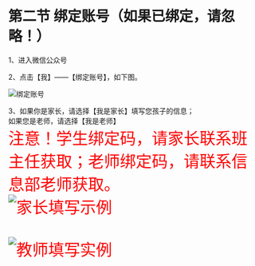 # 第二节 绑定账号（如果已绑定，请忽略！）
1、进入微信公众号

2、点击【我】——【绑定账号】，如下图。

![绑定账号](https://s1.ax1x.com/2020/04/02/GGe2Y4.png "绑定账号")



3、如果你是家长，请选择【我是家长】填写您孩子的信息；<br>
如果您是老师，请选择【我是老师】<br>
<font color=red><font size=6>注意！学生绑定码，请家长联系班主任获取；老师绑定码，请联系信息部老师获取。<font><font><br>
![家长填写示例](https://s1.ax1x.com/2020/04/02/GGeRfJ.png "家长填写示例")
<br>
<br>
![教师填写实例](https://s1.ax1x.com/2020/04/02/GGefp9.png "教师填写实例")

